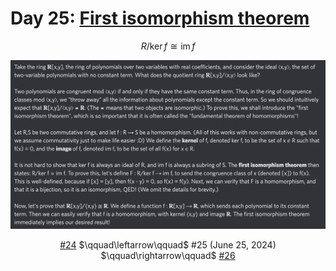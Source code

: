 # Day 25: [First isomorphism theorem](https://en.wikipedia.org/wiki/Fundamental_theorem_on_homomorphisms)

$$R/\ker f\cong\operatorname{im}f$$

<picture><img alt="Day 25" src="0025.png"></picture>

<center><a href="0024.html">#24</a> $\qquad\leftarrow\qquad$ #25 (June 25, 2024) $\qquad\rightarrow\qquad$ <a href="0026.html">#26</a></center>